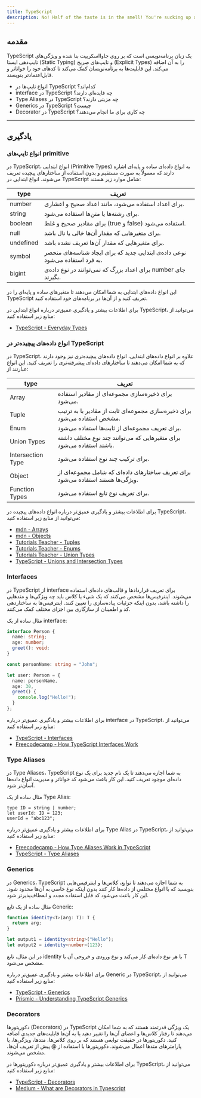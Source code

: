 ```yaml
---
title: TypeScript
description: No! Half of the taste is in the smell! You're sucking up all the taste units!
---
```


## مقدمه

TypeScript یک زبان برنامه‌نویسی است که بر روی جاوااسکریپت بنا شده
و ویژگی‌های تایپ‌دهی ایستا (Static Typing) و تایپ‌های صریح (Explicit Types) را به آن اضافه می‌کند. این قابلیت‌ها به برنامه‌نویسان کمک می‌کند تا کدهای خود را خواناتر و قابل‌اعتمادتر بنویسند.
  
-   انواع تایپ‌ها در TypeScript  کدام‌اند؟
-   interface در TypeScript  چه فایده‌ای دارند؟
-   Type Aliases در TypeScript  چه مزیتی دارند؟
-   Generics در TypeScript  چیست؟
-   Decorator در TypeScript چه کاری برای ما انجام می‌دهند؟

---

## یادگیری

### انواع تایپ‌های primitive 

در TypeScript، انواع ابتدایی (Primitive Types) به انواع داده‌ای ساده و پایه‌ای اشاره دارند که معمولاً به صورت مستقیم و بدون استفاده از ساختارهای پیچیده تعریف می‌شوند. انواع ابتدایی در TypeScript شامل موارد زیر هستند:

| type      | تعریف                                                                         |
|-----------|-------------------------------------------------------------------------------|
| number    | برای اعداد استفاده می‌شود، مانند اعداد صحیح و اعشاری.                         |
| string    | برای رشته‌ها یا متن‌ها استفاده می‌شود.                                        |
| boolean   | برای مقادیر صحیح و غلط (true و false) استفاده می‌شود.                         |
| null      | برای متغیرهایی که مقدار آن‌ها خالی یا نال باشد.                               |
| undefined | برای متغیرهایی که مقدار آن‌ها تعریف نشده باشد.                                |
| symbol    | نوعی داده‌ی ابتدایی جدید که برای ایجاد شناسه‌های منحصر به فرد استفاده می‌شود. |
| bigint    | برای اعداد بزرگ که نمی‌توانند در نوع داده‌ی number جای بگیرند.                |

 این انواع داده‌های ابتدایی به شما امکان می‌دهند تا متغیرهای ساده و پایه‌ای را در TypeScript تعریف کنید و از آن‌ها در برنامه‌های خود استفاده کنید.

برای اطلاعات بیشتر و یادگیری عمیق‌تر درباره انواع ابتدایی در TypeScript، می‌توانید از منابع زیر استفاده کنید:

- [TypeScript - Everyday Types](https://www.typescriptlang.org/docs/handbook/2/everyday-types.html)


### انواع داده‌های پیچیده‌تر در TypeScript

در TypeScript، علاوه بر انواع داده‌های ابتدایی، انواع داده‌های پیچیده‌تری نیز وجود دارند که به شما امکان می‌دهند تا ساختارهای داده‌ای پیشرفته‌تری را تعریف کنید. این انواع عبارتند از:

| type                                                                             | تعریف |
| ----------------- | -------------------------------------------------------------------------------- |
| Array                              | برای ذخیره‌سازی مجموعه‌ای از مقادیر استفاده می‌شود.                                                                                                              |
| Tuple                              | برای ذخیره‌سازی مجموعه‌ای ثابت از مقادیر با به ترتیب مشخص استفاده می‌شود.                                                                                        |
| Enum                               | برای تعریف مجموعه‌ای از ثابت‌ها استفاده می‌شود.                                                                                                                  |
| Union Types                        | برای متغیرهایی که می‌توانند چند نوع مختلف داشته باشند استفاده می‌شود.                                                                                            |
| Intersection Type                  | برای ترکیب چند نوع استفاده می‌شود.                                                                                                                               |
| Object                             | برای تعریف ساختارهای داده‌ای که شامل مجموعه‌ای از ویژگی‌ها هستند استفاده می‌شود.                                                                                 |
| Function Types                     | برای تعریف نوع تابع استفاده می‌شود.                                                                                                                              |

برای اطلاعات بیشتر و یادگیری عمیق‌تر درباره انواع داده‌های پیچیده در TypeScript، می‌توانید از منابع زیر استفاده کنید:

- [mdn - Arrays](https://developer.mozilla.org/en-US/docs/Glossary/Array)
- [mdn - Objects](https://developer.mozilla.org/en-US/docs/Glossary/Object)
- [Tutorials Teacher - Tuples](https://www.tutorialsteacher.com/typescript/typescript-tuple)
- [Tutorials Teacher - Enums](https://www.tutorialsteacher.com/typescript/typescript-enum)
- [Tutorials Teacher - Union Types](https://www.tutorialsteacher.com/typescript/typescript-union)
- [TypeScript - Unions and Intersection Types](https://www.typescriptlang.org/docs/handbook/unions-and-intersections.html)

### Interfaces

در TypeScript از interface برای تعریف قراردادها و قالب‌های داده‌ای استفاده می‌شوند. اینترفیس‌ها مشخص می‌کنند که یک شیء یا کلاس باید چه ویژگی‌ها و متدهایی را داشته باشد، بدون اینکه جزئیات پیاده‌سازی را تعیین کنند. اینترفیس‌ها به ساختاردهی کد و اطمینان از سازگاری بین اجزای مختلف کمک می‌کنند.

مثال ساده از یک interface:

```typescript
interface Person {
  name: string;
  age: number;
  greet(): void;
}

const personName: string = "John";

let user: Person = {
  name: personName,
  age: 30,
  greet() {
    console.log("Hello!");
  }
};
```

برای اطلاعات بیشتر و یادگیری عمیق‌تر درباره interface در TypeScript، می‌توانید از منابع زیر استفاده کنید:

- [TypeScript - Interfaces](https://www.typescriptlang.org/docs/handbook/interfaces.html)
- [Freecodecamp - How TypeScript Interfaces Work](https://www.freecodecamp.org/news/how-typescript-interfaces-work/)

### Type Aliases

در Type Aliases،  TypeScript به شما اجازه می‌دهند تا یک نام جدید برای یک نوع داده‌ای موجود تعریف کنید. این کار باعث می‌شود کد خواناتر و مدیریت انواع داده‌ها آسان‌تر شود.

مثال ساده از یک Type Alias:
```shell
type ID = string | number;
let userId: ID = 123;
userId = "abc123";
```

برای اطلاعات بیشتر و یادگیری عمیق‌تر درباره Type Alias در TypeScript، می‌توانید از منابع زیر استفاده کنید:

- [Freecodecamp - How Type Aliases Work in TypeScript](https://www.freecodecamp.org/news/how-typescript-type-aliases-work/)
- [TypeScript - Type Aliases](https://www.typescriptlang.org/docs/handbook/2/everyday-types.html#type-aliases)

### Generics

در Generics، TypeScript به شما اجازه می‌دهند تا توابع، کلاس‌ها و اینترفیس‌هایی بنویسید که با انواع مختلفی از داده‌ها کار کنند بدون اینکه نوع خاصی به آن‌ها محدود شود. این کار باعث می‌شود کد قابل استفاده مجدد و انعطاف‌پذیرتر شود.

مثال ساده از یک تابع Generic:

```typescript
function identity<T>(arg: T): T {
  return arg;
}

let output1 = identity<string>("Hello");
let output2 = identity<number>(123);
```

در این مثال، تابع identity با هر نوع داده‌ای کار می‌کند و نوع ورودی و خروجی آن با T مشخص می‌شود.

برای اطلاعات بیشتر و یادگیری عمیق‌تر درباره Generic در TypeScript، می‌توانید از منابع زیر استفاده کنید:

- [TypeScript - Generics](https://www.typescriptlang.org/docs/handbook/2/generics.html)
- [Prismic - Understanding TypeScript Generics](https://prismic.io/blog/typescript-generics)


### Decorators

دکوریتورها (Decorators) در TypeScript یک ویژگی قدرتمند هستند که به شما امکان می‌دهند تا رفتار کلاس‌ها و اعضای آن‌ها را تغییر دهید یا به آن‌ها قابلیت‌های جدیدی اضافه کنید. دکوریتورها در حقیقت توابعی هستند که بر روی کلاس‌ها، متدها، ویژگی‌ها، یا پارامترهای متدها اعمال می‌شوند. دکوریتورها با استفاده از @ پیش از تعریف آن‌ها، مشخص می‌شوند.

برای اطلاعات بیشتر و یادگیری عمیق‌تر درباره دکوریتورها در TypeScript، می‌توانید از منابع زیر استفاده کنید:

- [TypeScript - Decorators](https://www.typescriptlang.org/docs/handbook/decorators.html)
- [Medium - What are Decorators in Typescript](https://medium.com/@InspireTech/what-are-decorators-in-typescript-and-how-to-use-decorators-d82d15c5851f)